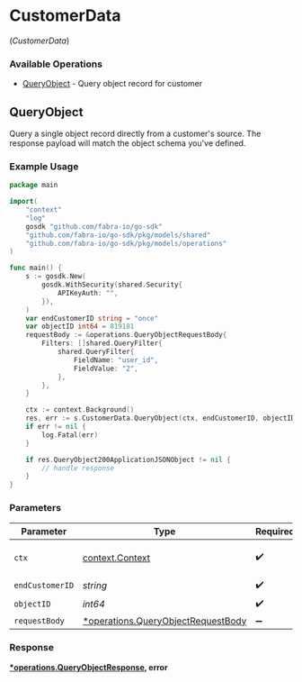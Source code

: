 # CustomerData
(*CustomerData*)

### Available Operations

* [QueryObject](#queryobject) - Query object record for customer

## QueryObject

Query a single object record directly from a customer's source. The response payload will match the object schema you've defined.

### Example Usage

```go
package main

import(
	"context"
	"log"
	gosdk "github.com/fabra-io/go-sdk"
	"github.com/fabra-io/go-sdk/pkg/models/shared"
	"github.com/fabra-io/go-sdk/pkg/models/operations"
)

func main() {
    s := gosdk.New(
        gosdk.WithSecurity(shared.Security{
            APIKeyAuth: "",
        }),
    )
    var endCustomerID string = "once"
    var objectID int64 = 819181
    requestBody := &operations.QueryObjectRequestBody{
        Filters: []shared.QueryFilter{
            shared.QueryFilter{
                FieldName: "user_id",
                FieldValue: "2",
            },
        },
    }

    ctx := context.Background()
    res, err := s.CustomerData.QueryObject(ctx, endCustomerID, objectID, requestBody)
    if err != nil {
        log.Fatal(err)
    }

    if res.QueryObject200ApplicationJSONObject != nil {
        // handle response
    }
}
```

### Parameters

| Parameter                                                                               | Type                                                                                    | Required                                                                                | Description                                                                             |
| --------------------------------------------------------------------------------------- | --------------------------------------------------------------------------------------- | --------------------------------------------------------------------------------------- | --------------------------------------------------------------------------------------- |
| `ctx`                                                                                   | [context.Context](https://pkg.go.dev/context#Context)                                   | :heavy_check_mark:                                                                      | The context to use for the request.                                                     |
| `endCustomerID`                                                                         | *string*                                                                                | :heavy_check_mark:                                                                      | N/A                                                                                     |
| `objectID`                                                                              | *int64*                                                                                 | :heavy_check_mark:                                                                      | N/A                                                                                     |
| `requestBody`                                                                           | [*operations.QueryObjectRequestBody](../../models/operations/queryobjectrequestbody.md) | :heavy_minus_sign:                                                                      | N/A                                                                                     |


### Response

**[*operations.QueryObjectResponse](../../models/operations/queryobjectresponse.md), error**

